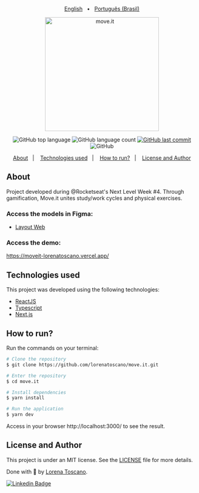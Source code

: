 <p align="center">
  <a href="https://github.com/lorenatoscano/move.it/blob/main/README-en.md">English</a>&nbsp;&nbsp;&nbsp;•&nbsp;&nbsp;
  <a href="https://github.com/lorenatoscano/move.it/blob/main/README.md">Português (Brasil)</a>
</p>

<p align="center">
   <img src="./.github/logo.svg" alt="move.it" width="300"/>
</p>

<p align="center">
  <img alt="GitHub top language" src="https://img.shields.io/github/languages/top/lorenatoscano/move.it.svg?color=5863d2">

  <img alt="GitHub language count" src="https://img.shields.io/github/languages/count/lorenatoscano/move.it.svg?color=5863d2">
  
  <a href="https://github.com/lorenatoscano/move.it/commits/main">
    <img alt="GitHub last commit" src="https://img.shields.io/github/last-commit/lorenatoscano/move.it?color=5863d2">
  </a>

  <img alt="GitHub" src="https://img.shields.io/github/license/lorenatoscano/move.it?color=5863d2">
</p>

<p align="center">
  <a href="#about">About</a>&nbsp;&nbsp;&nbsp;|&nbsp;&nbsp;&nbsp;
  <a href="#technologies-used">Technologies used</a>&nbsp;&nbsp;&nbsp;|&nbsp;&nbsp;&nbsp;
  <a href="#how-to-run">How to run?</a>&nbsp;&nbsp;&nbsp;|&nbsp;&nbsp;&nbsp;
  <a href="#license-and-author">License and Author</a>
</p>

## About

Project developed during @Rocketseat's Next Level Week #4. Through gamification, Move.it unites study/work cycles and physical exercises.


### Access the models in Figma:
- [Layout Web](https://www.figma.com/file/ge20pu3ofMOKoliUyKx1Nl/?viewer=1&node-id=160:2761)

### Access the demo:
https://moveit-lorenatoscano.vercel.app/

## Technologies used

This project was developed using the following technologies:

- [ReactJS](https://reactjs.org/)
- [Typescript](https://www.typescriptlang.org/)
- [Next.js](https://nextjs.org/)


## How to run?

Run the commands on your terminal:

```bash
# Clone the repository
$ git clone https://github.com/lorenatoscano/move.it.git

# Enter the repository
$ cd move.it

# Install dependencies
$ yarn install

# Run the application
$ yarn dev
```

Access in your browser http://localhost:3000/ to see the result.


## License and Author

This project is under an MIT license. See the [LICENSE](https://github.com/lorenatoscano/move.it/blob/main/LICENSE) file for more details.

Done with :purple_heart: by [Lorena Toscano](https://github.com/lorenatoscano).


[![Linkedin Badge](https://img.shields.io/badge/-Lorena_Toscano-blue?style=flat-square&logo=Linkedin&logoColor=white&link=https://www.linkedin.com/in/lorena-toscano-243432183/)](https://www.linkedin.com/in/lorena-toscano-243432183/)
